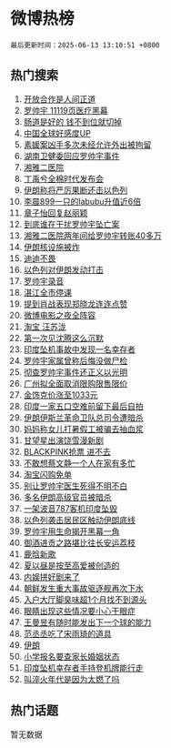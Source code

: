 # 微博热榜

`最后更新时间：2025-06-13 13:10:51 +0800`

## 热门搜索

1. [开放合作是人间正道](https://m.weibo.cn/search?containerid=100103type%3D1%26t%3D10%26q%3D%23%E5%BC%80%E6%94%BE%E5%90%88%E4%BD%9C%E6%98%AF%E4%BA%BA%E9%97%B4%E6%AD%A3%E9%81%93%23&stream_entry_id=51&isnewpage=1&extparam=seat%3D1%26cate%3D10103%26pos%3D0%26stream_entry_id%3D51%26filter_type%3Drealtimehot%26q%3D%2523%25E5%25BC%2580%25E6%2594%25BE%25E5%2590%2588%25E4%25BD%259C%25E6%2598%25AF%25E4%25BA%25BA%25E9%2597%25B4%25E6%25AD%25A3%25E9%2581%2593%2523%26c_type%3D51%26dgr%3D0%26display_time%3D1749791449%26pre_seqid%3D1749791449754092612452)
1. [罗帅宇 11119页医疗黑幕](https://m.weibo.cn/search?containerid=100103type%3D1%26t%3D10%26q%3D%E7%BD%97%E5%B8%85%E5%AE%87+11119%E9%A1%B5%E5%8C%BB%E7%96%97%E9%BB%91%E5%B9%95&stream_entry_id=31&isnewpage=1&extparam=seat%3D1%26cate%3D5001%26pos%3D0%26realpos%3D1%26flag%3D4%26dgr%3D0%26lcate%3D5001%26band_rank%3D1%26filter_type%3Drealtimehot%26q%3D%25E7%25BD%2597%25E5%25B8%2585%25E5%25AE%2587%252011119%25E9%25A1%25B5%25E5%258C%25BB%25E7%2596%2597%25E9%25BB%2591%25E5%25B9%2595%26c_type%3D31%26stream_entry_id%3D31%26display_time%3D1749791449%26pre_seqid%3D1749791449754092612452)
1. [肠道是好的 钱不到位就切掉](https://m.weibo.cn/search?containerid=100103type%3D1%26t%3D10%26q%3D%E8%82%A0%E9%81%93%E6%98%AF%E5%A5%BD%E7%9A%84+%E9%92%B1%E4%B8%8D%E5%88%B0%E4%BD%8D%E5%B0%B1%E5%88%87%E6%8E%89&stream_entry_id=31&isnewpage=1&extparam=seat%3D1%26cate%3D5001%26pos%3D1%26realpos%3D2%26flag%3D1%26dgr%3D0%26lcate%3D5001%26band_rank%3D2%26filter_type%3Drealtimehot%26q%3D%25E8%2582%25A0%25E9%2581%2593%25E6%2598%25AF%25E5%25A5%25BD%25E7%259A%2584%2520%25E9%2592%25B1%25E4%25B8%258D%25E5%2588%25B0%25E4%25BD%258D%25E5%25B0%25B1%25E5%2588%2587%25E6%258E%2589%26c_type%3D31%26stream_entry_id%3D31%26display_time%3D1749791449%26pre_seqid%3D1749791449754092612452)
1. [中国全球好感度UP](https://m.weibo.cn/search?containerid=100103type%3D1%26t%3D10%26q%3D%23%E4%B8%AD%E5%9B%BD%E5%85%A8%E7%90%83%E5%A5%BD%E6%84%9F%E5%BA%A6UP%23&stream_entry_id=31&isnewpage=1&extparam=seat%3D1%26cate%3D5001%26pos%3D2%26realpos%3D3%26flag%3D0%26dgr%3D0%26lcate%3D5001%26band_rank%3D3%26filter_type%3Drealtimehot%26q%3D%2523%25E4%25B8%25AD%25E5%259B%25BD%25E5%2585%25A8%25E7%2590%2583%25E5%25A5%25BD%25E6%2584%259F%25E5%25BA%25A6UP%2523%26c_type%3D31%26stream_entry_id%3D31%26display_time%3D1749791449%26pre_seqid%3D1749791449754092612452)
1. [素媛案凶手多次未经允许外出被拘留](https://m.weibo.cn/search?containerid=100103type%3D1%26t%3D10%26q%3D%23%E7%B4%A0%E5%AA%9B%E6%A1%88%E5%87%B6%E6%89%8B%E5%A4%9A%E6%AC%A1%E6%9C%AA%E7%BB%8F%E5%85%81%E8%AE%B8%E5%A4%96%E5%87%BA%E8%A2%AB%E6%8B%98%E7%95%99%23&stream_entry_id=31&isnewpage=1&extparam=seat%3D1%26cate%3D5001%26pos%3D3%26realpos%3D4%26flag%3D2%26dgr%3D0%26lcate%3D5001%26band_rank%3D4%26filter_type%3Drealtimehot%26q%3D%2523%25E7%25B4%25A0%25E5%25AA%259B%25E6%25A1%2588%25E5%2587%25B6%25E6%2589%258B%25E5%25A4%259A%25E6%25AC%25A1%25E6%259C%25AA%25E7%25BB%258F%25E5%2585%2581%25E8%25AE%25B8%25E5%25A4%2596%25E5%2587%25BA%25E8%25A2%25AB%25E6%258B%2598%25E7%2595%2599%2523%26c_type%3D31%26stream_entry_id%3D31%26display_time%3D1749791449%26pre_seqid%3D1749791449754092612452)
1. [湖南卫健委回应罗帅宇事件](https://m.weibo.cn/search?containerid=100103type%3D1%26t%3D10%26q%3D%23%E6%B9%96%E5%8D%97%E5%8D%AB%E5%81%A5%E5%A7%94%E5%9B%9E%E5%BA%94%E7%BD%97%E5%B8%85%E5%AE%87%E4%BA%8B%E4%BB%B6%23&stream_entry_id=31&isnewpage=1&extparam=seat%3D1%26cate%3D5001%26pos%3D4%26realpos%3D5%26flag%3D0%26dgr%3D0%26lcate%3D5001%26band_rank%3D5%26filter_type%3Drealtimehot%26q%3D%2523%25E6%25B9%2596%25E5%258D%2597%25E5%258D%25AB%25E5%2581%25A5%25E5%25A7%2594%25E5%259B%259E%25E5%25BA%2594%25E7%25BD%2597%25E5%25B8%2585%25E5%25AE%2587%25E4%25BA%258B%25E4%25BB%25B6%2523%26c_type%3D31%26stream_entry_id%3D31%26display_time%3D1749791449%26pre_seqid%3D1749791449754092612452)
1. [湘雅二医院](https://m.weibo.cn/search?containerid=100103type%3D1%26t%3D10%26q%3D%23%E6%B9%98%E9%9B%85%E4%BA%8C%E5%8C%BB%E9%99%A2%23&stream_entry_id=31&isnewpage=1&extparam=seat%3D1%26cate%3D5001%26pos%3D5%26realpos%3D6%26flag%3D1%26dgr%3D0%26lcate%3D5001%26band_rank%3D6%26filter_type%3Drealtimehot%26q%3D%2523%25E6%25B9%2598%25E9%259B%2585%25E4%25BA%258C%25E5%258C%25BB%25E9%2599%25A2%2523%26c_type%3D31%26stream_entry_id%3D31%26display_time%3D1749791449%26pre_seqid%3D1749791449754092612452)
1. [丁禹兮全棉时代发布会](https://m.weibo.cn/search?containerid=100103type%3D1%26t%3D10%26q%3D%23%E4%B8%81%E7%A6%B9%E5%85%AE%E5%85%A8%E6%A3%89%E6%97%B6%E4%BB%A3%E5%8F%91%E5%B8%83%E4%BC%9A%23&stream_entry_id=31&isnewpage=1&extparam=seat%3D1%26cate%3D5001%26pos%3D6%26q%3D%2523%25E4%25B8%2581%25E7%25A6%25B9%25E5%2585%25AE%25E5%2585%25A8%25E6%25A3%2589%25E6%2597%25B6%25E4%25BB%25A3%25E5%258F%2591%25E5%25B8%2583%25E4%25BC%259A%2523%26dgr%3D0%26adid%3D289249%26lcate%3D5001%26stream_entry_id%3D31%26band_rank%3D7%26filter_type%3Drealtimehot%26topic_ad%3D1%26c_type%3D31%26is_ad_pos%3D1%26display_time%3D1749791449%26pre_seqid%3D1749791449754092612452)
1. [伊朗称将严厉果断还击以色列](https://m.weibo.cn/search?containerid=100103type%3D1%26t%3D10%26q%3D%23%E4%BC%8A%E6%9C%97%E7%A7%B0%E5%B0%86%E4%B8%A5%E5%8E%89%E6%9E%9C%E6%96%AD%E8%BF%98%E5%87%BB%E4%BB%A5%E8%89%B2%E5%88%97%23&stream_entry_id=31&isnewpage=1&extparam=seat%3D1%26cate%3D5001%26pos%3D7%26realpos%3D7%26flag%3D1%26dgr%3D0%26lcate%3D5001%26band_rank%3D7%26filter_type%3Drealtimehot%26q%3D%2523%25E4%25BC%258A%25E6%259C%2597%25E7%25A7%25B0%25E5%25B0%2586%25E4%25B8%25A5%25E5%258E%2589%25E6%259E%259C%25E6%2596%25AD%25E8%25BF%2598%25E5%2587%25BB%25E4%25BB%25A5%25E8%2589%25B2%25E5%2588%2597%2523%26c_type%3D31%26stream_entry_id%3D31%26display_time%3D1749791449%26pre_seqid%3D1749791449754092612452)
1. [李晨899一只的labubu升值近6倍](https://m.weibo.cn/search?containerid=100103type%3D1%26t%3D10%26q%3D%23%E6%9D%8E%E6%99%A8899%E4%B8%80%E5%8F%AA%E7%9A%84labubu%E5%8D%87%E5%80%BC%E8%BF%916%E5%80%8D%23&stream_entry_id=31&isnewpage=1&extparam=seat%3D1%26cate%3D5001%26pos%3D8%26realpos%3D8%26flag%3D2%26dgr%3D0%26lcate%3D5001%26band_rank%3D8%26filter_type%3Drealtimehot%26q%3D%2523%25E6%259D%258E%25E6%2599%25A8899%25E4%25B8%2580%25E5%258F%25AA%25E7%259A%2584labubu%25E5%258D%2587%25E5%2580%25BC%25E8%25BF%25916%25E5%2580%258D%2523%26c_type%3D31%26stream_entry_id%3D31%26display_time%3D1749791449%26pre_seqid%3D1749791449754092612452)
1. [章子怡回复赵丽颖](https://m.weibo.cn/search?containerid=100103type%3D1%26t%3D10%26q%3D%23%E7%AB%A0%E5%AD%90%E6%80%A1%E5%9B%9E%E5%A4%8D%E8%B5%B5%E4%B8%BD%E9%A2%96%23&stream_entry_id=31&isnewpage=1&extparam=seat%3D1%26cate%3D5001%26pos%3D9%26realpos%3D9%26flag%3D2%26dgr%3D0%26lcate%3D5001%26band_rank%3D9%26filter_type%3Drealtimehot%26q%3D%2523%25E7%25AB%25A0%25E5%25AD%2590%25E6%2580%25A1%25E5%259B%259E%25E5%25A4%258D%25E8%25B5%25B5%25E4%25B8%25BD%25E9%25A2%2596%2523%26c_type%3D31%26stream_entry_id%3D31%26display_time%3D1749791449%26pre_seqid%3D1749791449754092612452)
1. [到底谁在干扰罗帅宇坠亡案](https://m.weibo.cn/search?containerid=100103type%3D1%26t%3D10%26q%3D%23%E5%88%B0%E5%BA%95%E8%B0%81%E5%9C%A8%E5%B9%B2%E6%89%B0%E7%BD%97%E5%B8%85%E5%AE%87%E5%9D%A0%E4%BA%A1%E6%A1%88%23&stream_entry_id=31&isnewpage=1&extparam=seat%3D1%26cate%3D5001%26pos%3D10%26realpos%3D10%26flag%3D1%26dgr%3D0%26lcate%3D5001%26band_rank%3D10%26filter_type%3Drealtimehot%26q%3D%2523%25E5%2588%25B0%25E5%25BA%2595%25E8%25B0%2581%25E5%259C%25A8%25E5%25B9%25B2%25E6%2589%25B0%25E7%25BD%2597%25E5%25B8%2585%25E5%25AE%2587%25E5%259D%25A0%25E4%25BA%25A1%25E6%25A1%2588%2523%26c_type%3D31%26stream_entry_id%3D31%26display_time%3D1749791449%26pre_seqid%3D1749791449754092612452)
1. [湘雅二医院两年间给罗帅宇转账40多万](https://m.weibo.cn/search?containerid=100103type%3D1%26t%3D10%26q%3D%23%E6%B9%98%E9%9B%85%E4%BA%8C%E5%8C%BB%E9%99%A2%E4%B8%A4%E5%B9%B4%E9%97%B4%E7%BB%99%E7%BD%97%E5%B8%85%E5%AE%87%E8%BD%AC%E8%B4%A640%E5%A4%9A%E4%B8%87%23&stream_entry_id=31&isnewpage=1&extparam=seat%3D1%26cate%3D5001%26pos%3D11%26realpos%3D11%26flag%3D2%26dgr%3D0%26lcate%3D5001%26band_rank%3D11%26filter_type%3Drealtimehot%26q%3D%2523%25E6%25B9%2598%25E9%259B%2585%25E4%25BA%258C%25E5%258C%25BB%25E9%2599%25A2%25E4%25B8%25A4%25E5%25B9%25B4%25E9%2597%25B4%25E7%25BB%2599%25E7%25BD%2597%25E5%25B8%2585%25E5%25AE%2587%25E8%25BD%25AC%25E8%25B4%25A640%25E5%25A4%259A%25E4%25B8%2587%2523%26c_type%3D31%26stream_entry_id%3D31%26display_time%3D1749791449%26pre_seqid%3D1749791449754092612452)
1. [伊朗核设施被炸](https://m.weibo.cn/search?containerid=100103type%3D1%26t%3D10%26q%3D%23%E4%BC%8A%E6%9C%97%E6%A0%B8%E8%AE%BE%E6%96%BD%E8%A2%AB%E7%82%B8%23&stream_entry_id=31&isnewpage=1&extparam=seat%3D1%26cate%3D5001%26pos%3D12%26realpos%3D12%26flag%3D0%26dgr%3D0%26lcate%3D5001%26band_rank%3D12%26filter_type%3Drealtimehot%26q%3D%2523%25E4%25BC%258A%25E6%259C%2597%25E6%25A0%25B8%25E8%25AE%25BE%25E6%2596%25BD%25E8%25A2%25AB%25E7%2582%25B8%2523%26c_type%3D31%26stream_entry_id%3D31%26display_time%3D1749791449%26pre_seqid%3D1749791449754092612452)
1. [迪迪不畏](https://m.weibo.cn/search?containerid=100103type%3D1%26t%3D10%26q%3D%E8%BF%AA%E8%BF%AA%E4%B8%8D%E7%95%8F&stream_entry_id=31&isnewpage=1&extparam=seat%3D1%26cate%3D5001%26pos%3D13%26realpos%3D13%26flag%3D2%26dgr%3D0%26lcate%3D5001%26band_rank%3D13%26filter_type%3Drealtimehot%26q%3D%25E8%25BF%25AA%25E8%25BF%25AA%25E4%25B8%258D%25E7%2595%258F%26c_type%3D31%26stream_entry_id%3D31%26display_time%3D1749791449%26pre_seqid%3D1749791449754092612452)
1. [以色列对伊朗发动打击](https://m.weibo.cn/search?containerid=100103type%3D1%26t%3D10%26q%3D%23%E4%BB%A5%E8%89%B2%E5%88%97%E5%AF%B9%E4%BC%8A%E6%9C%97%E5%8F%91%E5%8A%A8%E6%89%93%E5%87%BB%23&stream_entry_id=31&isnewpage=1&extparam=seat%3D1%26cate%3D5001%26pos%3D14%26realpos%3D14%26flag%3D0%26dgr%3D0%26lcate%3D5001%26band_rank%3D14%26filter_type%3Drealtimehot%26q%3D%2523%25E4%25BB%25A5%25E8%2589%25B2%25E5%2588%2597%25E5%25AF%25B9%25E4%25BC%258A%25E6%259C%2597%25E5%258F%2591%25E5%258A%25A8%25E6%2589%2593%25E5%2587%25BB%2523%26c_type%3D31%26stream_entry_id%3D31%26display_time%3D1749791449%26pre_seqid%3D1749791449754092612452)
1. [罗帅宇录音](https://m.weibo.cn/search?containerid=100103type%3D1%26t%3D10%26q%3D%23%E7%BD%97%E5%B8%85%E5%AE%87%E5%BD%95%E9%9F%B3%23&stream_entry_id=31&isnewpage=1&extparam=seat%3D1%26cate%3D5001%26pos%3D15%26realpos%3D15%26flag%3D1%26dgr%3D0%26lcate%3D5001%26band_rank%3D15%26filter_type%3Drealtimehot%26q%3D%2523%25E7%25BD%2597%25E5%25B8%2585%25E5%25AE%2587%25E5%25BD%2595%25E9%259F%25B3%2523%26c_type%3D31%26stream_entry_id%3D31%26display_time%3D1749791449%26pre_seqid%3D1749791449754092612452)
1. [湛江全市停课](https://m.weibo.cn/search?containerid=100103type%3D1%26t%3D10%26q%3D%23%E6%B9%9B%E6%B1%9F%E5%85%A8%E5%B8%82%E5%81%9C%E8%AF%BE%23&stream_entry_id=31&isnewpage=1&extparam=seat%3D1%26cate%3D5001%26pos%3D16%26realpos%3D16%26flag%3D2%26dgr%3D0%26lcate%3D5001%26band_rank%3D16%26filter_type%3Drealtimehot%26q%3D%2523%25E6%25B9%259B%25E6%25B1%259F%25E5%2585%25A8%25E5%25B8%2582%25E5%2581%259C%25E8%25AF%25BE%2523%26c_type%3D31%26stream_entry_id%3D31%26display_time%3D1749791449%26pre_seqid%3D1749791449754092612452)
1. [提到肖战表现郑晓龙连连点赞](https://m.weibo.cn/search?containerid=100103type%3D1%26t%3D10%26q%3D%23%E6%8F%90%E5%88%B0%E8%82%96%E6%88%98%E8%A1%A8%E7%8E%B0%E9%83%91%E6%99%93%E9%BE%99%E8%BF%9E%E8%BF%9E%E7%82%B9%E8%B5%9E%23&stream_entry_id=31&isnewpage=1&extparam=seat%3D1%26cate%3D5001%26pos%3D17%26realpos%3D17%26flag%3D1%26dgr%3D0%26lcate%3D5001%26band_rank%3D17%26filter_type%3Drealtimehot%26q%3D%2523%25E6%258F%2590%25E5%2588%25B0%25E8%2582%2596%25E6%2588%2598%25E8%25A1%25A8%25E7%258E%25B0%25E9%2583%2591%25E6%2599%2593%25E9%25BE%2599%25E8%25BF%259E%25E8%25BF%259E%25E7%2582%25B9%25E8%25B5%259E%2523%26c_type%3D31%26stream_entry_id%3D31%26display_time%3D1749791449%26pre_seqid%3D1749791449754092612452)
1. [微博电影之夜全阵容](https://m.weibo.cn/search?containerid=100103type%3D1%26t%3D10%26q%3D%23%E5%BE%AE%E5%8D%9A%E7%94%B5%E5%BD%B1%E4%B9%8B%E5%A4%9C%E5%85%A8%E9%98%B5%E5%AE%B9%23&stream_entry_id=31&isnewpage=1&extparam=seat%3D1%26cate%3D5001%26pos%3D18%26realpos%3D18%26flag%3D1%26dgr%3D0%26lcate%3D5001%26band_rank%3D18%26filter_type%3Drealtimehot%26q%3D%2523%25E5%25BE%25AE%25E5%258D%259A%25E7%2594%25B5%25E5%25BD%25B1%25E4%25B9%258B%25E5%25A4%259C%25E5%2585%25A8%25E9%2598%25B5%25E5%25AE%25B9%2523%26c_type%3D31%26stream_entry_id%3D31%26display_time%3D1749791449%26pre_seqid%3D1749791449754092612452)
1. [淘宝 汪苏泷](https://m.weibo.cn/search?containerid=100103type%3D1%26t%3D10%26q%3D%E6%B7%98%E5%AE%9D+%E6%B1%AA%E8%8B%8F%E6%B3%B7&stream_entry_id=31&isnewpage=1&extparam=seat%3D1%26cate%3D5001%26pos%3D19%26realpos%3D19%26flag%3D1%26dgr%3D0%26lcate%3D5001%26band_rank%3D19%26filter_type%3Drealtimehot%26q%3D%25E6%25B7%2598%25E5%25AE%259D%2520%25E6%25B1%25AA%25E8%258B%258F%25E6%25B3%25B7%26c_type%3D31%26stream_entry_id%3D31%26display_time%3D1749791449%26pre_seqid%3D1749791449754092612452)
1. [第一次见沈腾这么沉默](https://m.weibo.cn/search?containerid=100103type%3D1%26t%3D10%26q%3D%E7%AC%AC%E4%B8%80%E6%AC%A1%E8%A7%81%E6%B2%88%E8%85%BE%E8%BF%99%E4%B9%88%E6%B2%89%E9%BB%98&stream_entry_id=31&isnewpage=1&extparam=seat%3D1%26cate%3D5001%26pos%3D20%26realpos%3D20%26flag%3D0%26dgr%3D0%26lcate%3D5001%26band_rank%3D20%26filter_type%3Drealtimehot%26q%3D%25E7%25AC%25AC%25E4%25B8%2580%25E6%25AC%25A1%25E8%25A7%2581%25E6%25B2%2588%25E8%2585%25BE%25E8%25BF%2599%25E4%25B9%2588%25E6%25B2%2589%25E9%25BB%2598%26c_type%3D31%26stream_entry_id%3D31%26display_time%3D1749791449%26pre_seqid%3D1749791449754092612452)
1. [印度坠机事故中发现一名幸存者](https://m.weibo.cn/search?containerid=100103type%3D1%26t%3D10%26q%3D%23%E5%8D%B0%E5%BA%A6%E5%9D%A0%E6%9C%BA%E4%BA%8B%E6%95%85%E4%B8%AD%E5%8F%91%E7%8E%B0%E4%B8%80%E5%90%8D%E5%B9%B8%E5%AD%98%E8%80%85%23&stream_entry_id=31&isnewpage=1&extparam=seat%3D1%26cate%3D5001%26pos%3D21%26realpos%3D21%26flag%3D0%26dgr%3D0%26lcate%3D5001%26band_rank%3D21%26filter_type%3Drealtimehot%26q%3D%2523%25E5%258D%25B0%25E5%25BA%25A6%25E5%259D%25A0%25E6%259C%25BA%25E4%25BA%258B%25E6%2595%2585%25E4%25B8%25AD%25E5%258F%2591%25E7%258E%25B0%25E4%25B8%2580%25E5%2590%258D%25E5%25B9%25B8%25E5%25AD%2598%25E8%2580%2585%2523%26c_type%3D31%26stream_entry_id%3D31%26display_time%3D1749791449%26pre_seqid%3D1749791449754092612452)
1. [罗帅宇家属曾称后悔没做尸检](https://m.weibo.cn/search?containerid=100103type%3D1%26t%3D10%26q%3D%23%E7%BD%97%E5%B8%85%E5%AE%87%E5%AE%B6%E5%B1%9E%E6%9B%BE%E7%A7%B0%E5%90%8E%E6%82%94%E6%B2%A1%E5%81%9A%E5%B0%B8%E6%A3%80%23&stream_entry_id=31&isnewpage=1&extparam=seat%3D1%26cate%3D5001%26pos%3D22%26realpos%3D22%26flag%3D1%26dgr%3D0%26lcate%3D5001%26band_rank%3D22%26filter_type%3Drealtimehot%26q%3D%2523%25E7%25BD%2597%25E5%25B8%2585%25E5%25AE%2587%25E5%25AE%25B6%25E5%25B1%259E%25E6%259B%25BE%25E7%25A7%25B0%25E5%2590%258E%25E6%2582%2594%25E6%25B2%25A1%25E5%2581%259A%25E5%25B0%25B8%25E6%25A3%2580%2523%26c_type%3D31%26stream_entry_id%3D31%26display_time%3D1749791449%26pre_seqid%3D1749791449754092612452)
1. [彻查罗帅宇事件还正义以光明](https://m.weibo.cn/search?containerid=100103type%3D1%26t%3D10%26q%3D%23%E5%BD%BB%E6%9F%A5%E7%BD%97%E5%B8%85%E5%AE%87%E4%BA%8B%E4%BB%B6%E8%BF%98%E6%AD%A3%E4%B9%89%E4%BB%A5%E5%85%89%E6%98%8E%23&stream_entry_id=31&isnewpage=1&extparam=seat%3D1%26cate%3D5001%26pos%3D23%26realpos%3D23%26flag%3D1%26dgr%3D0%26lcate%3D5001%26band_rank%3D23%26filter_type%3Drealtimehot%26q%3D%2523%25E5%25BD%25BB%25E6%259F%25A5%25E7%25BD%2597%25E5%25B8%2585%25E5%25AE%2587%25E4%25BA%258B%25E4%25BB%25B6%25E8%25BF%2598%25E6%25AD%25A3%25E4%25B9%2589%25E4%25BB%25A5%25E5%2585%2589%25E6%2598%258E%2523%26c_type%3D31%26stream_entry_id%3D31%26display_time%3D1749791449%26pre_seqid%3D1749791449754092612452)
1. [广州拟全面取消限购限售限价](https://m.weibo.cn/search?containerid=100103type%3D1%26t%3D10%26q%3D%23%E5%B9%BF%E5%B7%9E%E6%8B%9F%E5%85%A8%E9%9D%A2%E5%8F%96%E6%B6%88%E9%99%90%E8%B4%AD%E9%99%90%E5%94%AE%E9%99%90%E4%BB%B7%23&stream_entry_id=31&isnewpage=1&extparam=seat%3D1%26cate%3D5001%26pos%3D24%26realpos%3D24%26flag%3D1%26dgr%3D0%26lcate%3D5001%26band_rank%3D24%26filter_type%3Drealtimehot%26q%3D%2523%25E5%25B9%25BF%25E5%25B7%259E%25E6%258B%259F%25E5%2585%25A8%25E9%259D%25A2%25E5%258F%2596%25E6%25B6%2588%25E9%2599%2590%25E8%25B4%25AD%25E9%2599%2590%25E5%2594%25AE%25E9%2599%2590%25E4%25BB%25B7%2523%26c_type%3D31%26stream_entry_id%3D31%26display_time%3D1749791449%26pre_seqid%3D1749791449754092612452)
1. [金饰克价涨至1033元](https://m.weibo.cn/search?containerid=100103type%3D1%26t%3D10%26q%3D%23%E9%87%91%E9%A5%B0%E5%85%8B%E4%BB%B7%E6%B6%A8%E8%87%B31033%E5%85%83%23&stream_entry_id=31&isnewpage=1&extparam=seat%3D1%26cate%3D5001%26pos%3D25%26realpos%3D25%26flag%3D0%26dgr%3D0%26lcate%3D5001%26band_rank%3D25%26filter_type%3Drealtimehot%26q%3D%2523%25E9%2587%2591%25E9%25A5%25B0%25E5%2585%258B%25E4%25BB%25B7%25E6%25B6%25A8%25E8%2587%25B31033%25E5%2585%2583%2523%26c_type%3D31%26stream_entry_id%3D31%26display_time%3D1749791449%26pre_seqid%3D1749791449754092612452)
1. [印度一家五口空难前留下最后自拍](https://m.weibo.cn/search?containerid=100103type%3D1%26t%3D10%26q%3D%23%E5%8D%B0%E5%BA%A6%E4%B8%80%E5%AE%B6%E4%BA%94%E5%8F%A3%E7%A9%BA%E9%9A%BE%E5%89%8D%E7%95%99%E4%B8%8B%E6%9C%80%E5%90%8E%E8%87%AA%E6%8B%8D%23&stream_entry_id=31&isnewpage=1&extparam=seat%3D1%26cate%3D5001%26pos%3D26%26realpos%3D26%26flag%3D0%26dgr%3D0%26lcate%3D5001%26band_rank%3D26%26filter_type%3Drealtimehot%26q%3D%2523%25E5%258D%25B0%25E5%25BA%25A6%25E4%25B8%2580%25E5%25AE%25B6%25E4%25BA%2594%25E5%258F%25A3%25E7%25A9%25BA%25E9%259A%25BE%25E5%2589%258D%25E7%2595%2599%25E4%25B8%258B%25E6%259C%2580%25E5%2590%258E%25E8%2587%25AA%25E6%258B%258D%2523%26c_type%3D31%26stream_entry_id%3D31%26display_time%3D1749791449%26pre_seqid%3D1749791449754092612452)
1. [伊朗伊斯兰革命卫队总司令遭暗杀](https://m.weibo.cn/search?containerid=100103type%3D1%26t%3D10%26q%3D%23%E4%BC%8A%E6%9C%97%E4%BC%8A%E6%96%AF%E5%85%B0%E9%9D%A9%E5%91%BD%E5%8D%AB%E9%98%9F%E6%80%BB%E5%8F%B8%E4%BB%A4%E9%81%AD%E6%9A%97%E6%9D%80%23&stream_entry_id=31&isnewpage=1&extparam=seat%3D1%26cate%3D5001%26pos%3D27%26realpos%3D27%26flag%3D0%26dgr%3D0%26lcate%3D5001%26band_rank%3D27%26filter_type%3Drealtimehot%26q%3D%2523%25E4%25BC%258A%25E6%259C%2597%25E4%25BC%258A%25E6%2596%25AF%25E5%2585%25B0%25E9%259D%25A9%25E5%2591%25BD%25E5%258D%25AB%25E9%2598%259F%25E6%2580%25BB%25E5%258F%25B8%25E4%25BB%25A4%25E9%2581%25AD%25E6%259A%2597%25E6%259D%2580%2523%26c_type%3D31%26stream_entry_id%3D31%26display_time%3D1749791449%26pre_seqid%3D1749791449754092612452)
1. [妈妈称女儿打暑假工被骗去抽血浆](https://m.weibo.cn/search?containerid=100103type%3D1%26t%3D10%26q%3D%23%E5%A6%88%E5%A6%88%E7%A7%B0%E5%A5%B3%E5%84%BF%E6%89%93%E6%9A%91%E5%81%87%E5%B7%A5%E8%A2%AB%E9%AA%97%E5%8E%BB%E6%8A%BD%E8%A1%80%E6%B5%86%23&stream_entry_id=31&isnewpage=1&extparam=seat%3D1%26cate%3D5001%26pos%3D28%26realpos%3D28%26flag%3D1%26dgr%3D0%26lcate%3D5001%26band_rank%3D28%26filter_type%3Drealtimehot%26q%3D%2523%25E5%25A6%2588%25E5%25A6%2588%25E7%25A7%25B0%25E5%25A5%25B3%25E5%2584%25BF%25E6%2589%2593%25E6%259A%2591%25E5%2581%2587%25E5%25B7%25A5%25E8%25A2%25AB%25E9%25AA%2597%25E5%258E%25BB%25E6%258A%25BD%25E8%25A1%2580%25E6%25B5%2586%2523%26c_type%3D31%26stream_entry_id%3D31%26display_time%3D1749791449%26pre_seqid%3D1749791449754092612452)
1. [甘望星出演饶雪漫新剧](https://m.weibo.cn/search?containerid=100103type%3D1%26t%3D10%26q%3D%E7%94%98%E6%9C%9B%E6%98%9F%E5%87%BA%E6%BC%94%E9%A5%B6%E9%9B%AA%E6%BC%AB%E6%96%B0%E5%89%A7&stream_entry_id=31&isnewpage=1&extparam=seat%3D1%26cate%3D5001%26pos%3D29%26realpos%3D29%26flag%3D1%26dgr%3D0%26lcate%3D5001%26band_rank%3D29%26filter_type%3Drealtimehot%26q%3D%25E7%2594%2598%25E6%259C%259B%25E6%2598%259F%25E5%2587%25BA%25E6%25BC%2594%25E9%25A5%25B6%25E9%259B%25AA%25E6%25BC%25AB%25E6%2596%25B0%25E5%2589%25A7%26c_type%3D31%26stream_entry_id%3D31%26display_time%3D1749791449%26pre_seqid%3D1749791449754092612452)
1. [BLACKPINK抢票 进不去](https://m.weibo.cn/search?containerid=100103type%3D1%26t%3D10%26q%3DBLACKPINK%E6%8A%A2%E7%A5%A8+%E8%BF%9B%E4%B8%8D%E5%8E%BB&stream_entry_id=31&isnewpage=1&extparam=seat%3D1%26cate%3D5001%26pos%3D30%26realpos%3D30%26flag%3D1%26dgr%3D0%26lcate%3D5001%26band_rank%3D30%26filter_type%3Drealtimehot%26q%3DBLACKPINK%25E6%258A%25A2%25E7%25A5%25A8%2520%25E8%25BF%259B%25E4%25B8%258D%25E5%258E%25BB%26c_type%3D31%26stream_entry_id%3D31%26display_time%3D1749791449%26pre_seqid%3D1749791449754092612452)
1. [不敢想蔡文静一个人在家有多忙](https://m.weibo.cn/search?containerid=100103type%3D1%26t%3D10%26q%3D%E4%B8%8D%E6%95%A2%E6%83%B3%E8%94%A1%E6%96%87%E9%9D%99%E4%B8%80%E4%B8%AA%E4%BA%BA%E5%9C%A8%E5%AE%B6%E6%9C%89%E5%A4%9A%E5%BF%99&stream_entry_id=31&isnewpage=1&extparam=seat%3D1%26cate%3D5001%26pos%3D31%26realpos%3D31%26flag%3D1%26dgr%3D0%26lcate%3D5001%26band_rank%3D31%26filter_type%3Drealtimehot%26q%3D%25E4%25B8%258D%25E6%2595%25A2%25E6%2583%25B3%25E8%2594%25A1%25E6%2596%2587%25E9%259D%2599%25E4%25B8%2580%25E4%25B8%25AA%25E4%25BA%25BA%25E5%259C%25A8%25E5%25AE%25B6%25E6%259C%2589%25E5%25A4%259A%25E5%25BF%2599%26c_type%3D31%26stream_entry_id%3D31%26display_time%3D1749791449%26pre_seqid%3D1749791449754092612452)
1. [淘宝闪购免单](https://m.weibo.cn/search?containerid=100103type%3D1%26t%3D10%26q%3D%E6%B7%98%E5%AE%9D%E9%97%AA%E8%B4%AD%E5%85%8D%E5%8D%95&stream_entry_id=31&isnewpage=1&extparam=seat%3D1%26cate%3D5001%26pos%3D32%26realpos%3D32%26flag%3D1%26dgr%3D0%26lcate%3D5001%26band_rank%3D32%26filter_type%3Drealtimehot%26q%3D%25E6%25B7%2598%25E5%25AE%259D%25E9%2597%25AA%25E8%25B4%25AD%25E5%2585%258D%25E5%258D%2595%26c_type%3D31%26stream_entry_id%3D31%26display_time%3D1749791449%26pre_seqid%3D1749791449754092612452)
1. [别让罗帅宇医生死得不明不白](https://m.weibo.cn/search?containerid=100103type%3D1%26t%3D10%26q%3D%23%E5%88%AB%E8%AE%A9%E7%BD%97%E5%B8%85%E5%AE%87%E5%8C%BB%E7%94%9F%E6%AD%BB%E5%BE%97%E4%B8%8D%E6%98%8E%E4%B8%8D%E7%99%BD%23&stream_entry_id=31&isnewpage=1&extparam=seat%3D1%26cate%3D5001%26pos%3D33%26realpos%3D33%26flag%3D1%26dgr%3D0%26lcate%3D5001%26band_rank%3D33%26filter_type%3Drealtimehot%26q%3D%2523%25E5%2588%25AB%25E8%25AE%25A9%25E7%25BD%2597%25E5%25B8%2585%25E5%25AE%2587%25E5%258C%25BB%25E7%2594%259F%25E6%25AD%25BB%25E5%25BE%2597%25E4%25B8%258D%25E6%2598%258E%25E4%25B8%258D%25E7%2599%25BD%2523%26c_type%3D31%26stream_entry_id%3D31%26display_time%3D1749791449%26pre_seqid%3D1749791449754092612452)
1. [多名伊朗高级官员被暗杀](https://m.weibo.cn/search?containerid=100103type%3D1%26t%3D10%26q%3D%23%E5%A4%9A%E5%90%8D%E4%BC%8A%E6%9C%97%E9%AB%98%E7%BA%A7%E5%AE%98%E5%91%98%E8%A2%AB%E6%9A%97%E6%9D%80%23&stream_entry_id=31&isnewpage=1&extparam=seat%3D1%26cate%3D5001%26pos%3D34%26realpos%3D34%26flag%3D0%26dgr%3D0%26lcate%3D5001%26band_rank%3D34%26filter_type%3Drealtimehot%26q%3D%2523%25E5%25A4%259A%25E5%2590%258D%25E4%25BC%258A%25E6%259C%2597%25E9%25AB%2598%25E7%25BA%25A7%25E5%25AE%2598%25E5%2591%2598%25E8%25A2%25AB%25E6%259A%2597%25E6%259D%2580%2523%26c_type%3D31%26stream_entry_id%3D31%26display_time%3D1749791449%26pre_seqid%3D1749791449754092612452)
1. [一架波音787客机印度坠毁](https://m.weibo.cn/search?containerid=100103type%3D1%26t%3D10%26q%3D%23%E4%B8%80%E6%9E%B6%E6%B3%A2%E9%9F%B3787%E5%AE%A2%E6%9C%BA%E5%8D%B0%E5%BA%A6%E5%9D%A0%E6%AF%81%23&stream_entry_id=31&isnewpage=1&extparam=seat%3D1%26cate%3D5001%26pos%3D35%26realpos%3D35%26flag%3D0%26dgr%3D0%26lcate%3D5001%26band_rank%3D35%26filter_type%3Drealtimehot%26q%3D%2523%25E4%25B8%2580%25E6%259E%25B6%25E6%25B3%25A2%25E9%259F%25B3787%25E5%25AE%25A2%25E6%259C%25BA%25E5%258D%25B0%25E5%25BA%25A6%25E5%259D%25A0%25E6%25AF%2581%2523%26c_type%3D31%26stream_entry_id%3D31%26display_time%3D1749791449%26pre_seqid%3D1749791449754092612452)
1. [以色列袭击居民区触动伊朗底线](https://m.weibo.cn/search?containerid=100103type%3D1%26t%3D10%26q%3D%23%E4%BB%A5%E8%89%B2%E5%88%97%E8%A2%AD%E5%87%BB%E5%B1%85%E6%B0%91%E5%8C%BA%E8%A7%A6%E5%8A%A8%E4%BC%8A%E6%9C%97%E5%BA%95%E7%BA%BF%23&stream_entry_id=31&isnewpage=1&extparam=seat%3D1%26cate%3D5001%26pos%3D36%26realpos%3D36%26flag%3D1%26dgr%3D0%26lcate%3D5001%26band_rank%3D36%26filter_type%3Drealtimehot%26q%3D%2523%25E4%25BB%25A5%25E8%2589%25B2%25E5%2588%2597%25E8%25A2%25AD%25E5%2587%25BB%25E5%25B1%2585%25E6%25B0%2591%25E5%258C%25BA%25E8%25A7%25A6%25E5%258A%25A8%25E4%25BC%258A%25E6%259C%2597%25E5%25BA%2595%25E7%25BA%25BF%2523%26c_type%3D31%26stream_entry_id%3D31%26display_time%3D1749791449%26pre_seqid%3D1749791449754092612452)
1. [罗帅宇用生命揭开黑幕一角](https://m.weibo.cn/search?containerid=100103type%3D1%26t%3D10%26q%3D%E7%BD%97%E5%B8%85%E5%AE%87%E7%94%A8%E7%94%9F%E5%91%BD%E6%8F%AD%E5%BC%80%E9%BB%91%E5%B9%95%E4%B8%80%E8%A7%92&stream_entry_id=31&isnewpage=1&extparam=seat%3D1%26cate%3D5001%26pos%3D37%26realpos%3D37%26flag%3D1%26dgr%3D0%26lcate%3D5001%26band_rank%3D37%26filter_type%3Drealtimehot%26q%3D%25E7%25BD%2597%25E5%25B8%2585%25E5%25AE%2587%25E7%2594%25A8%25E7%2594%259F%25E5%2591%25BD%25E6%258F%25AD%25E5%25BC%2580%25E9%25BB%2591%25E5%25B9%2595%25E4%25B8%2580%25E8%25A7%2592%26c_type%3D31%26stream_entry_id%3D31%26display_time%3D1749791449%26pre_seqid%3D1749791449754092612452)
1. [御酒进贡之路堪比往长安运荔枝](https://m.weibo.cn/search?containerid=100103type%3D1%26t%3D10%26q%3D%E5%BE%A1%E9%85%92%E8%BF%9B%E8%B4%A1%E4%B9%8B%E8%B7%AF%E5%A0%AA%E6%AF%94%E5%BE%80%E9%95%BF%E5%AE%89%E8%BF%90%E8%8D%94%E6%9E%9D&stream_entry_id=31&isnewpage=1&extparam=seat%3D1%26cate%3D5001%26pos%3D38%26realpos%3D38%26flag%3D1%26dgr%3D0%26lcate%3D5001%26band_rank%3D38%26filter_type%3Drealtimehot%26q%3D%25E5%25BE%25A1%25E9%2585%2592%25E8%25BF%259B%25E8%25B4%25A1%25E4%25B9%258B%25E8%25B7%25AF%25E5%25A0%25AA%25E6%25AF%2594%25E5%25BE%2580%25E9%2595%25BF%25E5%25AE%2589%25E8%25BF%2590%25E8%258D%2594%25E6%259E%259D%26c_type%3D31%26stream_entry_id%3D31%26display_time%3D1749791449%26pre_seqid%3D1749791449754092612452)
1. [鹿晗新歌](https://m.weibo.cn/search?containerid=100103type%3D1%26t%3D10%26q%3D%E9%B9%BF%E6%99%97%E6%96%B0%E6%AD%8C&stream_entry_id=31&isnewpage=1&extparam=seat%3D1%26cate%3D5001%26pos%3D39%26realpos%3D39%26flag%3D1%26dgr%3D0%26lcate%3D5001%26band_rank%3D39%26filter_type%3Drealtimehot%26q%3D%25E9%25B9%25BF%25E6%2599%2597%25E6%2596%25B0%25E6%25AD%258C%26c_type%3D31%26stream_entry_id%3D31%26display_time%3D1749791449%26pre_seqid%3D1749791449754092612452)
1. [夏以昼是按至高爱被创造的](https://m.weibo.cn/search?containerid=100103type%3D1%26t%3D10%26q%3D%E5%A4%8F%E4%BB%A5%E6%98%BC%E6%98%AF%E6%8C%89%E8%87%B3%E9%AB%98%E7%88%B1%E8%A2%AB%E5%88%9B%E9%80%A0%E7%9A%84&stream_entry_id=31&isnewpage=1&extparam=seat%3D1%26cate%3D5001%26pos%3D40%26realpos%3D40%26flag%3D1%26dgr%3D0%26lcate%3D5001%26band_rank%3D40%26filter_type%3Drealtimehot%26q%3D%25E5%25A4%258F%25E4%25BB%25A5%25E6%2598%25BC%25E6%2598%25AF%25E6%258C%2589%25E8%2587%25B3%25E9%25AB%2598%25E7%2588%25B1%25E8%25A2%25AB%25E5%2588%259B%25E9%2580%25A0%25E7%259A%2584%26c_type%3D31%26stream_entry_id%3D31%26display_time%3D1749791449%26pre_seqid%3D1749791449754092612452)
1. [内娱拼好剧来了](https://m.weibo.cn/search?containerid=100103type%3D1%26t%3D10%26q%3D%E5%86%85%E5%A8%B1%E6%8B%BC%E5%A5%BD%E5%89%A7%E6%9D%A5%E4%BA%86&stream_entry_id=31&isnewpage=1&extparam=seat%3D1%26cate%3D5001%26pos%3D41%26realpos%3D41%26flag%3D1%26dgr%3D0%26lcate%3D5001%26band_rank%3D41%26filter_type%3Drealtimehot%26q%3D%25E5%2586%2585%25E5%25A8%25B1%25E6%258B%25BC%25E5%25A5%25BD%25E5%2589%25A7%25E6%259D%25A5%25E4%25BA%2586%26c_type%3D31%26stream_entry_id%3D31%26display_time%3D1749791449%26pre_seqid%3D1749791449754092612452)
1. [朝鲜发生重大事故驱逐舰再次下水](https://m.weibo.cn/search?containerid=100103type%3D1%26t%3D10%26q%3D%23%E6%9C%9D%E9%B2%9C%E5%8F%91%E7%94%9F%E9%87%8D%E5%A4%A7%E4%BA%8B%E6%95%85%E9%A9%B1%E9%80%90%E8%88%B0%E5%86%8D%E6%AC%A1%E4%B8%8B%E6%B0%B4%23&stream_entry_id=31&isnewpage=1&extparam=seat%3D1%26cate%3D5001%26pos%3D42%26realpos%3D42%26flag%3D0%26dgr%3D0%26lcate%3D5001%26band_rank%3D42%26filter_type%3Drealtimehot%26q%3D%2523%25E6%259C%259D%25E9%25B2%259C%25E5%258F%2591%25E7%2594%259F%25E9%2587%258D%25E5%25A4%25A7%25E4%25BA%258B%25E6%2595%2585%25E9%25A9%25B1%25E9%2580%2590%25E8%2588%25B0%25E5%2586%258D%25E6%25AC%25A1%25E4%25B8%258B%25E6%25B0%25B4%2523%26c_type%3D31%26stream_entry_id%3D31%26display_time%3D1749791449%26pre_seqid%3D1749791449754092612452)
1. [入户大厅脚臭味超1个月找不到源头](https://m.weibo.cn/search?containerid=100103type%3D1%26t%3D10%26q%3D%23%E5%85%A5%E6%88%B7%E5%A4%A7%E5%8E%85%E8%84%9A%E8%87%AD%E5%91%B3%E8%B6%851%E4%B8%AA%E6%9C%88%E6%89%BE%E4%B8%8D%E5%88%B0%E6%BA%90%E5%A4%B4%23&stream_entry_id=31&isnewpage=1&extparam=seat%3D1%26cate%3D5001%26pos%3D43%26realpos%3D43%26flag%3D0%26dgr%3D0%26lcate%3D5001%26band_rank%3D43%26filter_type%3Drealtimehot%26q%3D%2523%25E5%2585%25A5%25E6%2588%25B7%25E5%25A4%25A7%25E5%258E%2585%25E8%2584%259A%25E8%2587%25AD%25E5%2591%25B3%25E8%25B6%25851%25E4%25B8%25AA%25E6%259C%2588%25E6%2589%25BE%25E4%25B8%258D%25E5%2588%25B0%25E6%25BA%2590%25E5%25A4%25B4%2523%26c_type%3D31%26stream_entry_id%3D31%26display_time%3D1749791449%26pre_seqid%3D1749791449754092612452)
1. [眼睛出现这些情况要小心干眼症](https://m.weibo.cn/search?containerid=100103type%3D1%26t%3D10%26q%3D%23%E7%9C%BC%E7%9D%9B%E5%87%BA%E7%8E%B0%E8%BF%99%E4%BA%9B%E6%83%85%E5%86%B5%E8%A6%81%E5%B0%8F%E5%BF%83%E5%B9%B2%E7%9C%BC%E7%97%87%23&stream_entry_id=31&isnewpage=1&extparam=seat%3D1%26cate%3D5001%26pos%3D44%26realpos%3D44%26flag%3D1%26dgr%3D0%26lcate%3D5001%26band_rank%3D44%26filter_type%3Drealtimehot%26q%3D%2523%25E7%259C%25BC%25E7%259D%259B%25E5%2587%25BA%25E7%258E%25B0%25E8%25BF%2599%25E4%25BA%259B%25E6%2583%2585%25E5%2586%25B5%25E8%25A6%2581%25E5%25B0%258F%25E5%25BF%2583%25E5%25B9%25B2%25E7%259C%25BC%25E7%2597%2587%2523%26c_type%3D31%26stream_entry_id%3D31%26display_time%3D1749791449%26pre_seqid%3D1749791449754092612452)
1. [王曼昱有随时能发出下一个球的能力](https://m.weibo.cn/search?containerid=100103type%3D1%26t%3D10%26q%3D%23%E7%8E%8B%E6%9B%BC%E6%98%B1%E6%9C%89%E9%9A%8F%E6%97%B6%E8%83%BD%E5%8F%91%E5%87%BA%E4%B8%8B%E4%B8%80%E4%B8%AA%E7%90%83%E7%9A%84%E8%83%BD%E5%8A%9B%23&stream_entry_id=31&isnewpage=1&extparam=seat%3D1%26cate%3D5001%26pos%3D45%26realpos%3D45%26flag%3D1%26dgr%3D0%26lcate%3D5001%26band_rank%3D45%26filter_type%3Drealtimehot%26q%3D%2523%25E7%258E%258B%25E6%259B%25BC%25E6%2598%25B1%25E6%259C%2589%25E9%259A%258F%25E6%2597%25B6%25E8%2583%25BD%25E5%258F%2591%25E5%2587%25BA%25E4%25B8%258B%25E4%25B8%2580%25E4%25B8%25AA%25E7%2590%2583%25E7%259A%2584%25E8%2583%25BD%25E5%258A%259B%2523%26c_type%3D31%26stream_entry_id%3D31%26display_time%3D1749791449%26pre_seqid%3D1749791449754092612452)
1. [范丞丞吃了宋雨琦的道具](https://m.weibo.cn/search?containerid=100103type%3D1%26t%3D10%26q%3D%E8%8C%83%E4%B8%9E%E4%B8%9E%E5%90%83%E4%BA%86%E5%AE%8B%E9%9B%A8%E7%90%A6%E7%9A%84%E9%81%93%E5%85%B7&stream_entry_id=31&isnewpage=1&extparam=seat%3D1%26cate%3D5001%26pos%3D46%26realpos%3D46%26flag%3D1%26dgr%3D0%26lcate%3D5001%26band_rank%3D46%26filter_type%3Drealtimehot%26q%3D%25E8%258C%2583%25E4%25B8%259E%25E4%25B8%259E%25E5%2590%2583%25E4%25BA%2586%25E5%25AE%258B%25E9%259B%25A8%25E7%2590%25A6%25E7%259A%2584%25E9%2581%2593%25E5%2585%25B7%26c_type%3D31%26stream_entry_id%3D31%26display_time%3D1749791449%26pre_seqid%3D1749791449754092612452)
1. [伊朗](https://m.weibo.cn/search?containerid=100103type%3D1%26t%3D10%26q%3D%E4%BC%8A%E6%9C%97&stream_entry_id=31&isnewpage=1&extparam=seat%3D1%26cate%3D5001%26pos%3D47%26realpos%3D47%26flag%3D0%26dgr%3D0%26lcate%3D5001%26band_rank%3D47%26filter_type%3Drealtimehot%26q%3D%25E4%25BC%258A%25E6%259C%2597%26c_type%3D31%26stream_entry_id%3D31%26display_time%3D1749791449%26pre_seqid%3D1749791449754092612452)
1. [小学报名要查家长婚姻状态](https://m.weibo.cn/search?containerid=100103type%3D1%26t%3D10%26q%3D%23%E5%B0%8F%E5%AD%A6%E6%8A%A5%E5%90%8D%E8%A6%81%E6%9F%A5%E5%AE%B6%E9%95%BF%E5%A9%9A%E5%A7%BB%E7%8A%B6%E6%80%81%23&stream_entry_id=31&isnewpage=1&extparam=seat%3D1%26cate%3D5001%26pos%3D48%26realpos%3D48%26flag%3D1%26dgr%3D0%26lcate%3D5001%26band_rank%3D48%26filter_type%3Drealtimehot%26q%3D%2523%25E5%25B0%258F%25E5%25AD%25A6%25E6%258A%25A5%25E5%2590%258D%25E8%25A6%2581%25E6%259F%25A5%25E5%25AE%25B6%25E9%2595%25BF%25E5%25A9%259A%25E5%25A7%25BB%25E7%258A%25B6%25E6%2580%2581%2523%26c_type%3D31%26stream_entry_id%3D31%26display_time%3D1749791449%26pre_seqid%3D1749791449754092612452)
1. [印度坠机幸存者手持登机牌能行走](https://m.weibo.cn/search?containerid=100103type%3D1%26t%3D10%26q%3D%23%E5%8D%B0%E5%BA%A6%E5%9D%A0%E6%9C%BA%E5%B9%B8%E5%AD%98%E8%80%85%E6%89%8B%E6%8C%81%E7%99%BB%E6%9C%BA%E7%89%8C%E8%83%BD%E8%A1%8C%E8%B5%B0%23&stream_entry_id=31&isnewpage=1&extparam=seat%3D1%26cate%3D5001%26pos%3D49%26realpos%3D49%26flag%3D1%26dgr%3D0%26lcate%3D5001%26band_rank%3D49%26filter_type%3Drealtimehot%26q%3D%2523%25E5%258D%25B0%25E5%25BA%25A6%25E5%259D%25A0%25E6%259C%25BA%25E5%25B9%25B8%25E5%25AD%2598%25E8%2580%2585%25E6%2589%258B%25E6%258C%2581%25E7%2599%25BB%25E6%259C%25BA%25E7%2589%258C%25E8%2583%25BD%25E8%25A1%258C%25E8%25B5%25B0%2523%26c_type%3D31%26stream_entry_id%3D31%26display_time%3D1749791449%26pre_seqid%3D1749791449754092612452)
1. [叫淬火年代是因为太燃了吗](https://m.weibo.cn/search?containerid=100103type%3D1%26t%3D10%26q%3D%E5%8F%AB%E6%B7%AC%E7%81%AB%E5%B9%B4%E4%BB%A3%E6%98%AF%E5%9B%A0%E4%B8%BA%E5%A4%AA%E7%87%83%E4%BA%86%E5%90%97&stream_entry_id=31&isnewpage=1&extparam=seat%3D1%26cate%3D5001%26pos%3D50%26realpos%3D50%26flag%3D1%26dgr%3D0%26lcate%3D5001%26band_rank%3D50%26filter_type%3Drealtimehot%26q%3D%25E5%258F%25AB%25E6%25B7%25AC%25E7%2581%25AB%25E5%25B9%25B4%25E4%25BB%25A3%25E6%2598%25AF%25E5%259B%25A0%25E4%25B8%25BA%25E5%25A4%25AA%25E7%2587%2583%25E4%25BA%2586%25E5%2590%2597%26c_type%3D31%26stream_entry_id%3D31%26display_time%3D1749791449%26pre_seqid%3D1749791449754092612452)

## 热门话题

暂无数据

